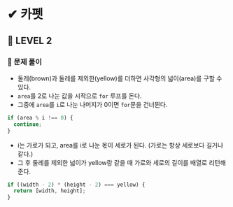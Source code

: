 # ✔ 카펫
## 📌 LEVEL 2
### 🌈 문제 풀이
- 둘레(brown)과 둘레를 제외한(yellow)를 더하면 사각형의 넓이(area)를 구할 수 있다.
- `area`를 2로 나눈 값을 시작으로 `for` 루프를 돈다.
- 그중에 `area`를 `i`로 나눈 나머지가 0이면 `for`문을 건너뛴다.

```javascript
if (area % i !== 0) {
  continue;
}
```

- i는 가로가 되고, area를 i로 나눈 몫이 세로가 된다. (가로는 항상 세로보다 길거나 같다.)
- 그 후 둘레를 제외한 넓이가 yellow랑 같을 때 가로와 세로의 길이를 배열로 리턴해준다.

```javascript
if ((width - 2) * (height - 2) === yellow) {
  return [width, height];
}
```